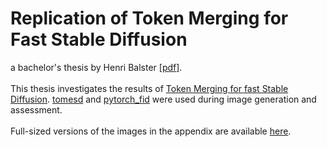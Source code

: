 # Replication of Token Merging for Fast Stable Diffusion
a bachelor's thesis by Henri Balster [[pdf]](https://github.com/HNR1/ba-code/blob/main/BA_Balster_v3.pdf).\
\
This thesis investigates the results of [Token Merging for fast Stable Diffusion](https://arxiv.org/abs/2303.17604). [tomesd](https://github.com/dbolya/tomesd) and [pytorch_fid](https://github.com/HNR1/pytorch_fid) were used during image generation and assessment.\
\
Full-sized versions of the images in the appendix are available [here](https://github.com/HNR1/ba-code/tree/main/images/chapter/appendix/def_imgs).
